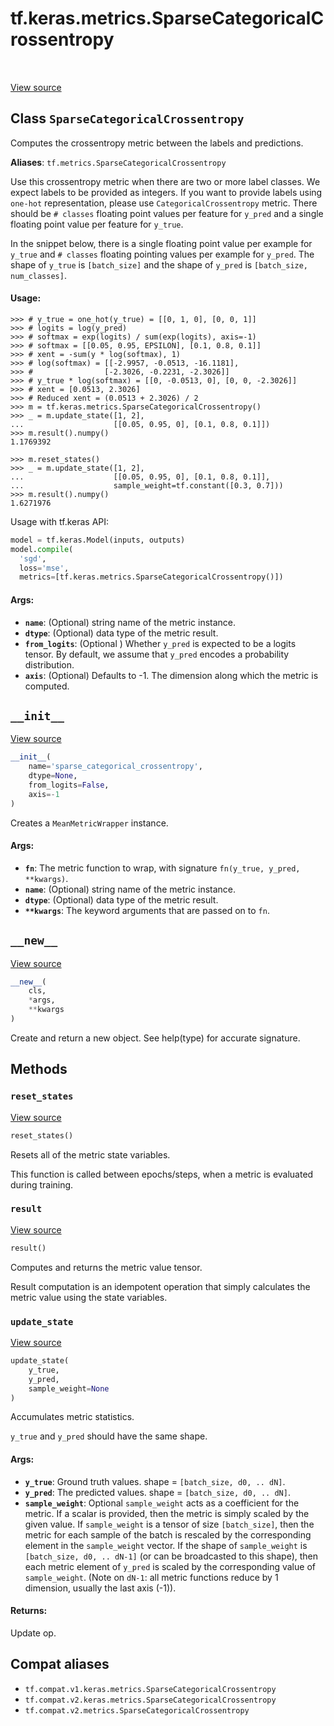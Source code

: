 <div itemscope itemtype="http://developers.google.com/ReferenceObject">
<meta itemprop="name" content="tf.keras.metrics.SparseCategoricalCrossentropy" />
<meta itemprop="path" content="Stable" />
<meta itemprop="property" content="__init__"/>
<meta itemprop="property" content="__new__"/>
<meta itemprop="property" content="reset_states"/>
<meta itemprop="property" content="result"/>
<meta itemprop="property" content="update_state"/>
</div>

# tf.keras.metrics.SparseCategoricalCrossentropy

<!-- Insert buttons and diff -->

<table class="tfo-notebook-buttons tfo-api" align="left">
</table>

<a target="_blank" href="/code/stable/tensorflow/python/keras/metrics.py">View source</a>



## Class `SparseCategoricalCrossentropy`

Computes the crossentropy metric between the labels and predictions.



**Aliases**: `tf.metrics.SparseCategoricalCrossentropy`

<!-- Placeholder for "Used in" -->

Use this crossentropy metric when there are two or more label classes.
We expect labels to be provided as integers. If you want to provide labels
using `one-hot` representation, please use `CategoricalCrossentropy` metric.
There should be `# classes` floating point values per feature for `y_pred`
and a single floating point value per feature for `y_true`.

In the snippet below, there is a single floating point value per example for
`y_true` and `# classes` floating pointing values per example for `y_pred`.
The shape of `y_true` is `[batch_size]` and the shape of `y_pred` is
`[batch_size, num_classes]`.

#### Usage:



```
>>> # y_true = one_hot(y_true) = [[0, 1, 0], [0, 0, 1]]
>>> # logits = log(y_pred)
>>> # softmax = exp(logits) / sum(exp(logits), axis=-1)
>>> # softmax = [[0.05, 0.95, EPSILON], [0.1, 0.8, 0.1]]
>>> # xent = -sum(y * log(softmax), 1)
>>> # log(softmax) = [[-2.9957, -0.0513, -16.1181],
>>> #                [-2.3026, -0.2231, -2.3026]]
>>> # y_true * log(softmax) = [[0, -0.0513, 0], [0, 0, -2.3026]]
>>> # xent = [0.0513, 2.3026]
>>> # Reduced xent = (0.0513 + 2.3026) / 2
>>> m = tf.keras.metrics.SparseCategoricalCrossentropy()
>>> _ = m.update_state([1, 2],
...                    [[0.05, 0.95, 0], [0.1, 0.8, 0.1]])
>>> m.result().numpy()
1.1769392
```

```
>>> m.reset_states()
>>> _ = m.update_state([1, 2],
...                    [[0.05, 0.95, 0], [0.1, 0.8, 0.1]],
...                    sample_weight=tf.constant([0.3, 0.7]))
>>> m.result().numpy()
1.6271976
```

Usage with tf.keras API:

```python
model = tf.keras.Model(inputs, outputs)
model.compile(
  'sgd',
  loss='mse',
  metrics=[tf.keras.metrics.SparseCategoricalCrossentropy()])
```

#### Args:


* <b>`name`</b>: (Optional) string name of the metric instance.
* <b>`dtype`</b>: (Optional) data type of the metric result.
* <b>`from_logits`</b>: (Optional ) Whether `y_pred` is expected to be a logits tensor.
  By default, we assume that `y_pred` encodes a probability distribution.
* <b>`axis`</b>: (Optional) Defaults to -1. The dimension along which the metric is
  computed.

<h2 id="__init__"><code>__init__</code></h2>

<a target="_blank" href="/code/stable/tensorflow/python/keras/metrics.py">View source</a>

``` python
__init__(
    name='sparse_categorical_crossentropy',
    dtype=None,
    from_logits=False,
    axis=-1
)
```

Creates a `MeanMetricWrapper` instance.


#### Args:


* <b>`fn`</b>: The metric function to wrap, with signature
  `fn(y_true, y_pred, **kwargs)`.
* <b>`name`</b>: (Optional) string name of the metric instance.
* <b>`dtype`</b>: (Optional) data type of the metric result.
* <b>`**kwargs`</b>: The keyword arguments that are passed on to `fn`.

<h2 id="__new__"><code>__new__</code></h2>

<a target="_blank" href="/code/stable/tensorflow/python/keras/metrics.py">View source</a>

``` python
__new__(
    cls,
    *args,
    **kwargs
)
```

Create and return a new object.  See help(type) for accurate signature.




## Methods

<h3 id="reset_states"><code>reset_states</code></h3>

<a target="_blank" href="/code/stable/tensorflow/python/keras/metrics.py">View source</a>

``` python
reset_states()
```

Resets all of the metric state variables.

This function is called between epochs/steps,
when a metric is evaluated during training.

<h3 id="result"><code>result</code></h3>

<a target="_blank" href="/code/stable/tensorflow/python/keras/metrics.py">View source</a>

``` python
result()
```

Computes and returns the metric value tensor.

Result computation is an idempotent operation that simply calculates the
metric value using the state variables.

<h3 id="update_state"><code>update_state</code></h3>

<a target="_blank" href="/code/stable/tensorflow/python/keras/metrics.py">View source</a>

``` python
update_state(
    y_true,
    y_pred,
    sample_weight=None
)
```

Accumulates metric statistics.

`y_true` and `y_pred` should have the same shape.

#### Args:


* <b>`y_true`</b>: Ground truth values. shape = `[batch_size, d0, .. dN]`.
* <b>`y_pred`</b>: The predicted values. shape = `[batch_size, d0, .. dN]`.
* <b>`sample_weight`</b>: Optional `sample_weight` acts as a
  coefficient for the metric. If a scalar is provided, then the metric is
  simply scaled by the given value. If `sample_weight` is a tensor of size
  `[batch_size]`, then the metric for each sample of the batch is rescaled
  by the corresponding element in the `sample_weight` vector. If the shape
  of `sample_weight` is `[batch_size, d0, .. dN-1]` (or can be broadcasted
  to this shape), then each metric element of `y_pred` is scaled by the
  corresponding value of `sample_weight`. (Note on `dN-1`: all metric
  functions reduce by 1 dimension, usually the last axis (-1)).


#### Returns:

Update op.






## Compat aliases

* `tf.compat.v1.keras.metrics.SparseCategoricalCrossentropy`
* `tf.compat.v2.keras.metrics.SparseCategoricalCrossentropy`
* `tf.compat.v2.metrics.SparseCategoricalCrossentropy`

